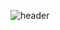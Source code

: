 ![header](https://capsule-render.vercel.app/api?type=cylinder&color=0:FFe4e1,100:F5F5dc&text=김현정&animation=twinkling&fontColor=444444&fontSize=40&fontAlign=50&fontAlignY=43&descSize=25&desc=어쩌구저쩌구&descAlign=50&descAlignY=75)
